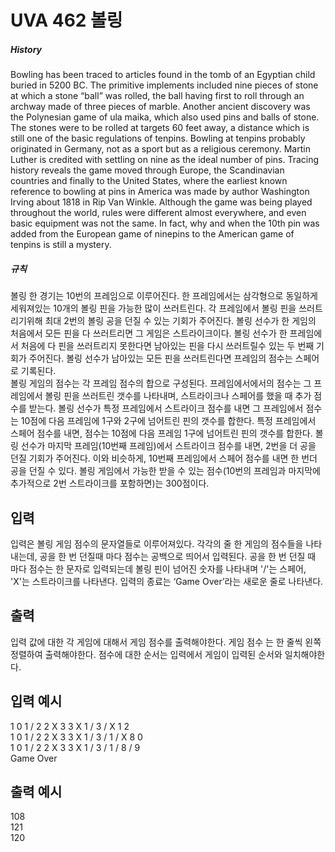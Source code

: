 # UVA 462 볼링 

##### History

Bowling has been traced to articles found in the tomb of an Egyptian child buried in 5200 BC. The
primitive implements included nine pieces of stone at which a stone “ball” was rolled, the ball having
first to roll through an archway made of three pieces of marble.
Another ancient discovery was the Polynesian game of ula maika, which also used pins and balls of
stone. The stones were to be rolled at targets 60 feet away, a distance which is still one of the basic
regulations of tenpins.
Bowling at tenpins probably originated in Germany, not as a sport but as a religious ceremony.
Martin Luther is credited with settling on nine as the ideal number of pins.
Tracing history reveals the game moved through Europe, the Scandinavian countries and finally
to the United States, where the earliest known reference to bowling at pins in America was made by
author Washington Irving about 1818 in Rip Van Winkle.
Although the game was being played throughout the world, rules were different almost everywhere,
and even basic equipment was not the same. In fact, why and when the 10th pin was added from the
European game of ninepins to the American game of tenpins is still a mystery.

##### 규칙

 볼링 한 경기는 10번의 프레임으로 이루어진다. 한 프레임에서는 삼각형으로 동일하게 세워져있는 10개의 볼링 핀을 가능한 많이 쓰러트린다. 각 프레임에서 볼링 핀을 쓰러트리기위해 최대 2번의 볼링 공을 던질 수 있는 기회가 주어진다. 볼링 선수가 한 게임의 처음에서 모든 핀을 다 쓰러트리면 그 게임은 스트라이크이다.  볼링 선수가  한 프레임에서 처음에 다 핀을 쓰러트리지 못한다면 남아있는 핀을 다시 쓰러트릴수 있는 두 번째 기회가 주어진다. 볼링 선수가 남아있는 모든 핀을 쓰러트린다면 프레임의 점수는 스페어로 기록된다.  
 볼링 게임의 점수는 각 프레임 점수의 합으로 구성된다. 프레임에서에서의 점수는 그 프레임에서 볼링 핀을 쓰러트린 갯수를 나타내며, 스트라이크나 스페어를 했을 때 추가 점수를 받는다. 볼링 선수가 특정 프레임에서 스트라이크 점수를 내면 그 프레임에서 점수는 10점에 다음 프레임에 1구와 2구에 넘어트린 핀의 갯수를 합한다. 특정 프레임에서 스페어 점수를 내면, 점수는 10점에 다음 프레임 1구에 넘어트린 핀의 갯수를 합한다. 볼링 선수가 마지막 프레임(10번째 프레임)에서 스트라이크 점수를 내면, 2번을 더 공을 던질 기회가 주어진다. 이와 비슷하게, 10번째 프레임에서 스페어 점수를 내면 한 번더 공을 던질 수 있다.
볼링 게임에서 가능한 받을 수 있는 점수(10번의 프레임과 마지막에 추가적으로 2번 스트라이크를 포함하면)는 300점이다.

## 입력

입력은 볼링 게임 점수의 문자열들로 이루어져있다. 각각의 줄 한 게임의 점수들을 나타내는데, 공을 한 번 던질때 마다 점수는 공백으로 띄어서 입력된다. 공을 한 번 던질 때 마다 점수는 한 문자로 입력되는데 볼링 핀이 넘어진 숫자를 나타내며 '/'는 스페어, 'X'는 스트라이크를 나타낸다. 입력의 종료는 ‘Game Over’라는 새로운 줄로 나타낸다.

## 출력

입력 값에 대한 각 게임에 대해서 게임 점수를 출력해야한다. 게임 점수 는 한 줄씩 왼쪽 정렬하여 출력해야한다. 점수에 대한 순서는 입력에서 게임이 입력된 순서와 일치해야한다.

## 입력 예시

1 0 1 / 2 2 X 3 3 X 1 / 3 / X 1 2  
1 0 1 / 2 2 X 3 3 X 1 / 3 / 1 / X 8 0  
1 0 1 / 2 2 X 3 3 X 1 / 3 / 1 / 8 / 9  
Game Over

## 출력 예시

108  
121  
120
